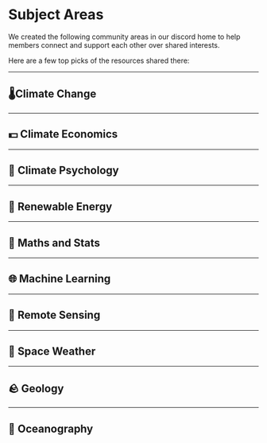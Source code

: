 # Subject Areas

We created the following community areas in our discord home to help members connect and support each other over shared interests.

Here are a few top picks of the resources shared there:

***

## 🌡️Climate Change

***

## 💵 Climate Economics

***

## 🔱 Climate Psychology

***

## 🔋 Renewable Energy

***

## 🧮 Maths and Stats

***

## 🌐 Machine Learning

***

## 📡 Remote Sensing

***

## 🚀 Space Weather

***

## 🪨 Geology

***

## 🌊 Oceanography
